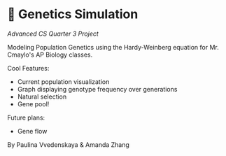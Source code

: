 # 🧬 Genetics Simulation
*Advanced CS Quarter 3 Project*

Modeling Population Genetics using the Hardy-Weinberg equation for Mr. Cmaylo's AP Biology classes.

Cool Features:
- Current population visualization
- Graph displaying genotype frequency over generations 
- Natural selection
- Gene pool!

Future plans:
- Gene flow

By Paulina Vvedenskaya & Amanda Zhang
